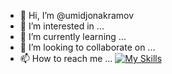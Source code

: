- 👋 Hi, I’m @umidjonakramov
- 👀 I’m interested in ...
- 🌱 I’m currently learning ...
- 💞️ I’m looking to collaborate on ...
- 📫 How to reach me ...
[![My Skills](https://skillicons.dev/icons?i=java,kotlin,nodejs,figma&theme=light)](https://skillicons.dev)
<!---
umidjonakramov/umidjonakramov is a ✨ special ✨ repository because its `README.md` (this file) appears on your GitHub profile.
You can click the Preview link to take a look at your changes.
--->
